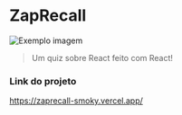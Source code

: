 # ZapRecall

<img src="imagem.png" alt="Exemplo imagem">

> Um quiz sobre React feito com React!

### Link do projeto
https://zaprecall-smoky.vercel.app/